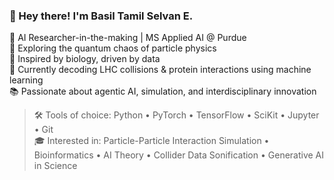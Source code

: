 ### 👋 Hey there! I'm Basil Tamil Selvan E.

🚀 AI Researcher-in-the-making | MS Applied AI @ Purdue  
🔬 Exploring the quantum chaos of particle physics  
🧬 Inspired by biology, driven by data  
📡 Currently decoding LHC collisions & protein interactions using machine learning  
📚 Passionate about agentic AI, simulation, and interdisciplinary innovation  

> 🛠️ Tools of choice: Python • PyTorch • TensorFlow • SciKit  • Jupyter • Git  
> 🎓 Interested in: Particle-Particle Interaction Simulation • Bioinformatics • AI Theory • Collider Data Sonification • Generative AI in Science
